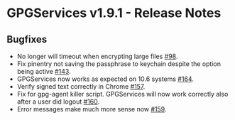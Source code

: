 GPGServices v1.9.1 - Release Notes
========================================

Bugfixes
--------

*   No longer will timeout when encrypting large files [#98](https://gpgtools.lighthouseapp.com/projects/67607/tickets/98-via-tender-how-to-decrypt-or-encrypt-a-folder-of-files-easily).
*   Fix pinentry not saving the passphrase to keychain despite the option being active [#143](https://gpgtools.lighthouseapp.com/projects/67607/tickets/143-gpgservices-and-108-pinentry-not-saving-passphrase-to-keychain).
*   GPGServices now works as expected on 10.6 systems [#164](https://gpgtools.lighthouseapp.com/projects/67607/tickets/164-gpgservices-not-working-on-106-in-latest-gpg-suite-installer).
*   Verify signed text correctly in Chrome [#157](https://gpgtools.lighthouseapp.com/projects/67607/tickets/157-signed-text-fails-to-verify-in-chrome-works-in-safari).
*   Fix for gpg-agent killer script. GPGServices will now work correctly also after a user did logout [#160](https://gpgtools.lighthouseapp.com/projects/67607/tickets/160-gpgservices-doesnt-work-after-logout).
*   Error messages make much more sense now [#159](https://gpgtools.lighthouseapp.com/projects/67607/tickets/159-show-human-readable-error-messages-instead-of-eg-decryption-failed-code85).
